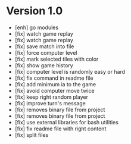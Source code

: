 # Version 1.0

 - [enh] go modules
 - [fix] watch game replay
 - [fix] watch game replay
 - [fix] save match into file
 - [fix] force computer level
 - [fix] mark selected tiles with color
 - [fix] show game history
 - [fix] computer level is randomly easy or hard
 - [fix] fix command in readme file
 - [fix] add minimum ia to the game
 - [fix] avoid computer move twice
 - [fix] keep right random player
 - [fix] improve turn's message
 - [fix] removes binary file from project
 - [fix] removes binary file from project
 - [fix] use external libraries for bash utilities
 - [fix] fix readme file with right content
 - [fix] split files

